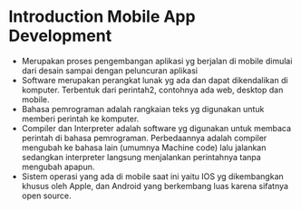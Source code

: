 # Introduction Mobile App Development

- Merupakan proses pengembangan aplikasi yg berjalan di mobile dimulai dari desain sampai dengan peluncuran aplikasi
- Software merupakan perangkat lunak yg ada dan dapat dikendalikan di komputer. Terbentuk dari perintah2, contohnya ada web, desktop dan mobile.
- Bahasa pemrograman adalah rangkaian teks yg digunakan untuk memberi perintah ke komputer.
- Compiler dan Interpreter adalah software yg digunakan untuk membaca perintah di bahasa pemrograman. Perbedaannya adalah compiler mengubah ke bahasa lain (umumnya Machine code) lalu jalankan sedangkan interpreter langsung menjalankan perintahnya tanpa mengubah apapun.
- Sistem operasi yang ada di mobile saat ini yaitu IOS yg dikembangkan khusus oleh Apple, dan Android yang berkembang luas karena sifatnya open source.

